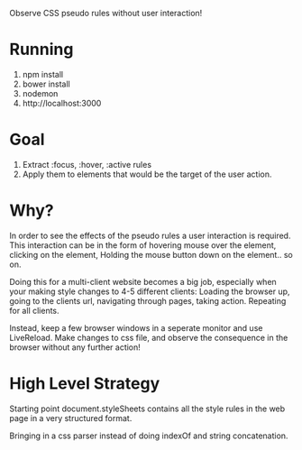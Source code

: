 Observe CSS pseudo rules without user interaction!

Running
==========
1. npm install
2. bower install
3. nodemon
4. http://localhost:3000

Goal
==========

1. Extract :focus, :hover, :active rules
2. Apply them to elements that would be the target of the user action.


Why?
==========

In order to see the effects of the pseudo rules a user interaction is required.
This interaction can be in the form of hovering mouse over the element, clicking
on the element, Holding the mouse button down on the element.. so on.

Doing this for a multi-client website becomes a big job, especially when your
making style changes to 4-5 different clients: Loading the browser up,
going to the clients url, navigating through pages, taking action.
Repeating for all clients.

Instead, keep a few browser windows in a seperate monitor and use LiveReload.
Make changes to css file, and observe the consequence in the browser without any further action!



High Level Strategy
==========

Starting point
document.styleSheets contains all the style rules in the web page in a very structured format.

Bringing in a css parser instead of doing indexOf and string concatenation.
